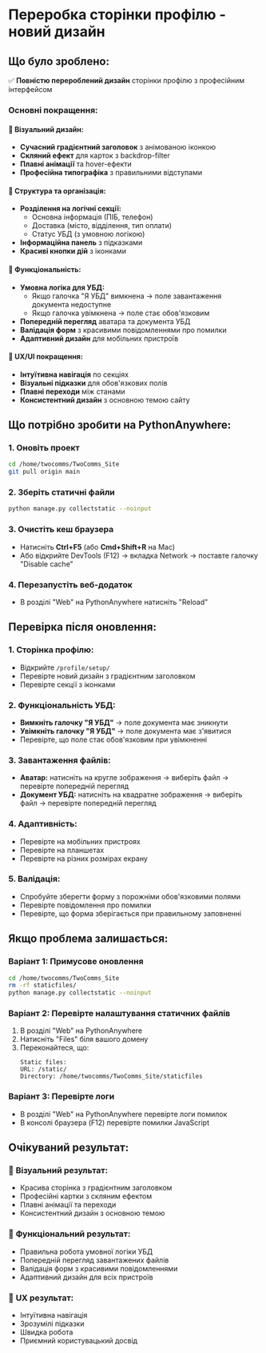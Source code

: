 # Переробка сторінки профілю - новий дизайн

## Що було зроблено:
✅ **Повністю перероблений дизайн** сторінки профілю з професійним інтерфейсом

### Основні покращення:

#### 🎨 **Візуальний дизайн:**
- **Сучасний градієнтний заголовок** з анімованою іконкою
- **Скляний ефект** для карток з backdrop-filter
- **Плавні анімації** та hover-ефекти
- **Професійна типографіка** з правильними відступами

#### 📱 **Структура та організація:**
- **Розділення на логічні секції:**
  - Основна інформація (ПІБ, телефон)
  - Доставка (місто, відділення, тип оплати)
  - Статус УБД (з умовною логікою)
- **Інформаційна панель** з підказками
- **Красиві кнопки дій** з іконками

#### 🔧 **Функціональність:**
- **Умовна логіка для УБД:**
  - Якщо галочка "Я УБД" вимкнена → поле завантаження документа недоступне
  - Якщо галочка увімкнена → поле стає обов'язковим
- **Попередній перегляд** аватара та документа УБД
- **Валідація форм** з красивими повідомленнями про помилки
- **Адаптивний дизайн** для мобільних пристроїв

#### 🎯 **UX/UI покращення:**
- **Інтуїтивна навігація** по секціях
- **Візуальні підказки** для обов'язкових полів
- **Плавні переходи** між станами
- **Консистентний дизайн** з основною темою сайту

## Що потрібно зробити на PythonAnywhere:

### 1. Оновіть проект
```bash
cd /home/twocomms/TwoComms_Site
git pull origin main
```

### 2. Зберіть статичні файли
```bash
python manage.py collectstatic --noinput
```

### 3. Очистіть кеш браузера
- Натисніть **Ctrl+F5** (або **Cmd+Shift+R** на Mac)
- Або відкрийте DevTools (F12) → вкладка Network → поставте галочку "Disable cache"

### 4. Перезапустіть веб-додаток
- В розділі "Web" на PythonAnywhere натисніть "Reload"

## Перевірка після оновлення:

### 1. **Сторінка профілю:**
- Відкрийте `/profile/setup/`
- Перевірте новий дизайн з градієнтним заголовком
- Перевірте секції з іконками

### 2. **Функціональність УБД:**
- **Вимкніть галочку "Я УБД"** → поле документа має зникнути
- **Увімкніть галочку "Я УБД"** → поле документа має з'явитися
- Перевірте, що поле стає обов'язковим при увімкненні

### 3. **Завантаження файлів:**
- **Аватар:** натисніть на кругле зображення → виберіть файл → перевірте попередній перегляд
- **Документ УБД:** натисніть на квадратне зображення → виберіть файл → перевірте попередній перегляд

### 4. **Адаптивність:**
- Перевірте на мобільних пристроях
- Перевірте на планшетах
- Перевірте на різних розмірах екрану

### 5. **Валідація:**
- Спробуйте зберегти форму з порожніми обов'язковими полями
- Перевірте повідомлення про помилки
- Перевірте, що форма зберігається при правильному заповненні

## Якщо проблема залишається:

### Варіант 1: Примусове оновлення
```bash
cd /home/twocomms/TwoComms_Site
rm -rf staticfiles/
python manage.py collectstatic --noinput
```

### Варіант 2: Перевірте налаштування статичних файлів
1. В розділі "Web" на PythonAnywhere
2. Натисніть "Files" біля вашого домену
3. Переконайтеся, що:
   ```
   Static files:
   URL: /static/
   Directory: /home/twocomms/TwoComms_Site/staticfiles
   ```

### Варіант 3: Перевірте логи
- В розділі "Web" на PythonAnywhere перевірте логи помилок
- В консолі браузера (F12) перевірте помилки JavaScript

## Очікуваний результат:

### 🎨 **Візуальний результат:**
- Красива сторінка з градієнтним заголовком
- Професійні картки з скляним ефектом
- Плавні анімації та переходи
- Консистентний дизайн з основною темою

### 🔧 **Функціональний результат:**
- Правильна робота умовної логіки УБД
- Попередній перегляд завантажених файлів
- Валідація форм з красивими повідомленнями
- Адаптивний дизайн для всіх пристроїв

### 📱 **UX результат:**
- Інтуїтивна навігація
- Зрозумілі підказки
- Швидка робота
- Приємний користувацький досвід
